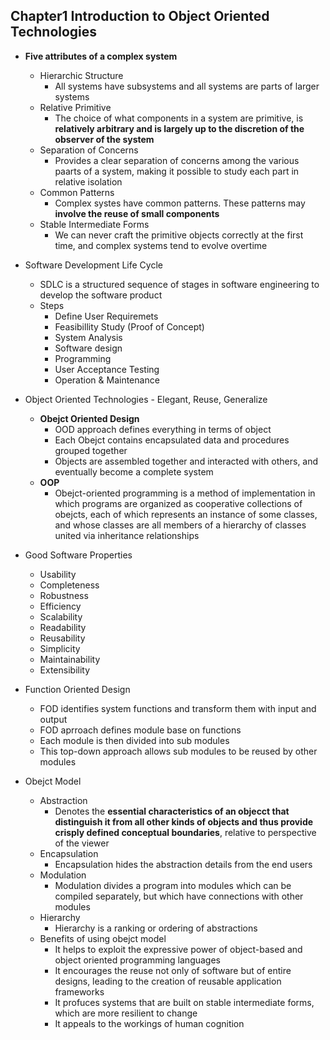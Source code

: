 ## Chapter1 Introduction to Object Oriented Technologies

- **Five attributes of a complex system**
  - Hierarchic Structure
    - All systems have subsystems and all systems are parts of larger systems
  - Relative Primitive
    - The choice of what components in a system are primitive, is **relatively
      arbitrary and is largely up to the discretion of the observer of the
      system**
  - Separation of Concerns
    - Provides a clear separation of concerns among the various paarts of a
      system, making it possible to study each part in relative isolation
  - Common Patterns
    - Complex systes have common patterns. These patterns may **involve the
      reuse of small components**
  - Stable Intermediate Forms
    - We can never craft the primitive objects correctly at the first time, and
      complex systems tend to evolve overtime
- Software Development Life Cycle

  - SDLC is a structured sequence of stages in software engineering to develop
    the software product
  - Steps
    - Define User Requiremets
    - Feasibillity Study (Proof of Concept)
    - System Analysis
    - Software design
    - Programming
    - User Acceptance Testing
    - Operation & Maintenance

- Object Oriented Technologies - Elegant, Reuse, Generalize
  - **Obejct Oriented Design**
    - OOD approach defines everything in terms of object
    - Each Obejct contains encapsulated data and procedures grouped together
    - Objects are assembled together and interacted with others, and eventually
      become a complete system
  - **OOP**
    - Obejct-oriented programming is a method of implementation in which
      programs are organized as cooperative collections of obejcts, each of
      which represents an instance of some classes, and whose classes are all
      members of a hierarchy of classes united via inheritance relationships
- Good Software Properties
  - Usability
  - Completeness
  - Robustness
  - Efficiency
  - Scalability
  - Readability
  - Reusability
  - Simplicity
  - Maintainability
  - Extensibility
- Function Oriented Design
  - FOD identifies system functions and transform them with input and output
  - FOD aprroach defines module base on functions
  - Each module is then divided into sub modules
  - This top-down approach allows sub modules to be reused by other modules
- Obejct Model
  - Abstraction
    - Denotes the **essential characteristics of an objecct that distinguish it
      from all other kinds of objects and thus provide crisply defined
      conceptual boundaries**, relative to perspective of the viewer
  - Encapsulation
    - Encapsulation hides the abstraction details from the end users
  - Modulation
    - Modulation divides a program into modules which can be compiled
      separately, but which have connections with other modules
  - Hierarchy
    - Hierarchy is a ranking or ordering of abstractions
  - Benefits of using obejct model
    - It helps to exploit the expressive power of object-based and object
      oriented programming languages
    - It encourages the reuse not only of software but of entire designs,
      leading to the creation of reusable application frameworks
    - It profuces systems that are built on stable intermediate forms, which are
      more resilient to change
    - It appeals to the workings of human cognition

